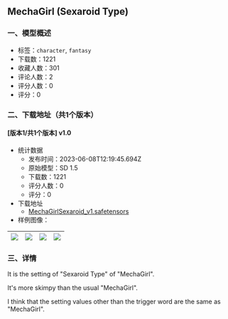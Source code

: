 ## MechaGirl (Sexaroid Type)
### 一、模型概述

- 标签：`character`, `fantasy`
- 下载数：1221
- 收藏人数：301
- 评论人数：2
- 评分人数：0
- 评分：0

### 二、下载地址（共1个版本）

#### [版本1/共1个版本] v1.0

- 统计数据
  - 发布时间：2023-06-08T12:19:45.694Z
  - 原始模型：SD 1.5
  - 下载数：1221
  - 评分人数：0
  - 评分：0
- 下载地址
  - [MechaGirlSexaroid_v1.safetensors](https://civitai.com/api/download/models/91719)
- 样例图像：

| <img src="https://image.civitai.com/xG1nkqKTMzGDvpLrqFT7WA/0477b1bd-45b5-4294-8a5d-aaf0bdddad99/width=450/1072193.jpeg" /> | <img src="https://image.civitai.com/xG1nkqKTMzGDvpLrqFT7WA/f72528e7-ea16-4e0e-988a-ca34f5e17819/width=450/1072192.jpeg" /> | <img src="https://image.civitai.com/xG1nkqKTMzGDvpLrqFT7WA/f63ab81b-8e6d-45c5-b9d7-8fad6e2f1c08/width=450/1072186.jpeg" /> | <img src="https://image.civitai.com/xG1nkqKTMzGDvpLrqFT7WA/30e94d9f-88d8-404e-ae66-6c90602da690/width=450/1072182.jpeg" /> |
| ---- | ---- | ---- | ---- |


### 三、详情
<p>It is the setting of "Sexaroid Type" of "MechaGirl".</p><p>It's more skimpy than the usual "MechaGirl".</p><p>I think that the setting values other than the trigger word are the same as "MechaGirl".</p>